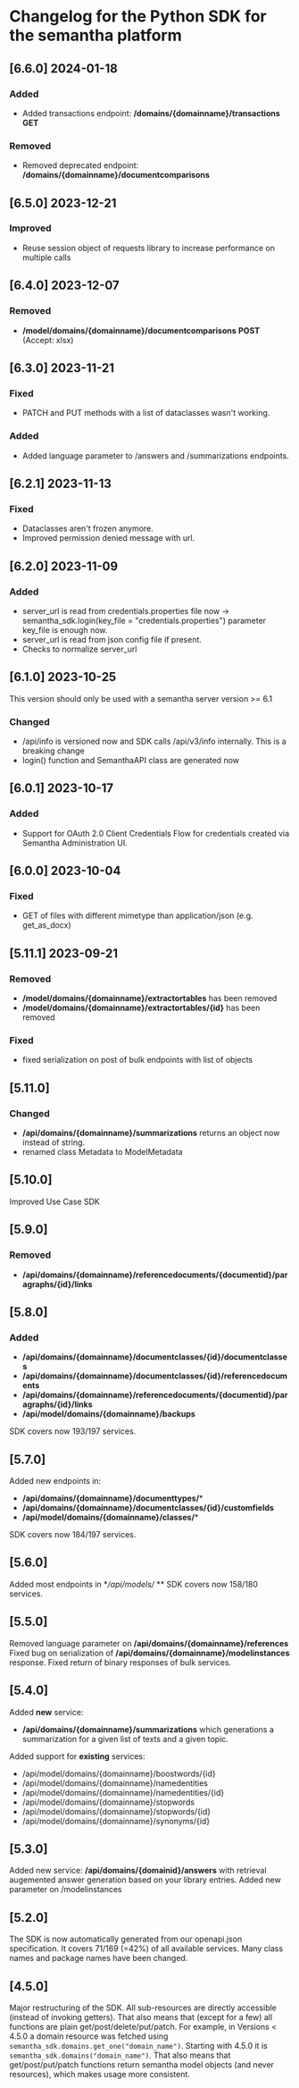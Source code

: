 # Changelog for the Python SDK for the semantha platform

## [6.6.0] 2024-01-18
### Added
- Added transactions endpoint: **/domains/{domainname}/transactions** **GET**

### Removed
- Removed deprecated endpoint: **/domains/{domainname}/documentcomparisons**

## [6.5.0] 2023-12-21
### Improved

- Reuse session object of requests library to increase performance on multiple calls

## [6.4.0] 2023-12-07
### Removed
- **/model/domains/{domainname}/documentcomparisons** **POST** (Accept: xlsx)

## [6.3.0] 2023-11-21
### Fixed
- PATCH and PUT methods with a list of dataclasses wasn't working.

### Added
- Added language parameter to /answers and /summarizations endpoints.

## [6.2.1] 2023-11-13
### Fixed
- Dataclasses aren't frozen anymore.
- Improved permission denied message with url.

## [6.2.0] 2023-11-09
### Added
- server_url is read from credentials.properties file now -> semantha_sdk.login(key_file = "credentials.properties") parameter key_file is enough now.
- server_url is read from json config file if present.
- Checks to normalize server_url

## [6.1.0] 2023-10-25
This version should only be used with a semantha server version >= 6.1

### Changed
- /api/info is versioned now and SDK calls /api/v3/info internally. This is a breaking change
- login() function and SemanthaAPI class are generated now

## [6.0.1] 2023-10-17
### Added
- Support for OAuth 2.0 Client Credentials Flow for credentials created via Semantha Administration UI.

## [6.0.0] 2023-10-04
### Fixed
- GET of files with different mimetype than application/json (e.g. get_as_docx)

## [5.11.1] 2023-09-21
### Removed
- **/model/domains/{domainname}/extractortables** has been removed
- **/model/domains/{domainname}/extractortables/{id}** has been removed

### Fixed
- fixed serialization on post of bulk endpoints with list of objects

## [5.11.0]
### Changed
- **/api/domains/{domainname}/summarizations** returns an object now instead of string.
- renamed class Metadata to ModelMetadata

## [5.10.0]
Improved Use Case SDK

## [5.9.0]
### Removed
- **/api/domains/{domainname}/referencedocuments/{documentid}/paragraphs/{id}/links**

## [5.8.0]
### Added
- **/api/domains/{domainname}/documentclasses/{id}/documentclasses**
- **/api/domains/{domainname}/documentclasses/{id}/referencedocuments**
- **/api/domains/{domainname}/referencedocuments/{documentid}/paragraphs/{id}/links**
- **/api/model/domains/{domainname}/backups**

SDK covers now 193/197 services.

## [5.7.0]
Added new endpoints in:
- **/api/domains/{domainname}/documenttypes/*** 
- **/api/domains/{domainname}/documentclasses/{id}/customfields**
- **/api/model/domains/{domainname}/classes/***

SDK covers now 184/197 services.


## [5.6.0]
Added most endpoints in **/api/models/* **
SDK covers now 158/180 services.

## [5.5.0]
Removed language parameter on **/api/domains/{domainname}/references**
Fixed bug on serialization of **/api/domains/{domainname}/modelinstances** response.
Fixed return of binary responses of bulk services.

## [5.4.0]
Added **new** service: 
- **/api/domains/{domainname}/summarizations** which generations a summarization for a given list of texts and a given topic.

Added support for **existing** services: 
- /api/model/domains/{domainname}/boostwords/{id}
- /api/model/domains/{domainname}/namedentities
- /api/model/domains/{domainname}/namedentities/{id}
- /api/model/domains/{domainname}/stopwords
- /api/model/domains/{domainname}/stopwords/{id}
- /api/model/domains/{domainname}/synonyms/{id}

## [5.3.0]

Added new service: **/api/domains/{domainid}/answers** with retrieval augemented answer generation based on your library entries.
Added new parameter on /modelinstances

## [5.2.0]

The SDK is now automatically generated from our openapi.json specification. It covers 71/169 (=42%) of all available services. Many class names and package names have been changed.

## [4.5.0]
Major restructuring of the SDK.
All sub-resources are directly accessible (instead of invoking getters).
That also means that (except for a few) all functions are plain get/post/delete/put/patch.
For example, in Versions < 4.5.0 a domain resource was fetched using `semantha_sdk.domains.get_one("domain_name")`.
Starting with 4.5.0 it is `semantha_sdk.domains("domain_name")`.
That also means that get/post/put/patch functions return semantha model objects (and never resources), which makes usage more consistent.
